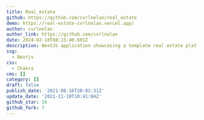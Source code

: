 ```yaml
---
title: Real_estate
github: https://github.com/cvrlnolan/real_estate
demo: https://real-estate-cvrlnolan.vercel.app/
author: cvrlnolan
author_link: https://github.com/cvrlnolan
date: 2024-02-18T08:15:40.691Z
description: NextJS application showcasing a template real estate platform
ssg:
  - Nextjs
css:
  - Chakra
cms: []
category: []
draft: false
publish_date: '2021-08-16T20:02:31Z'
update_date: '2021-11-10T10:41:04Z'
github_star: 16
github_fork: 7
---
```

